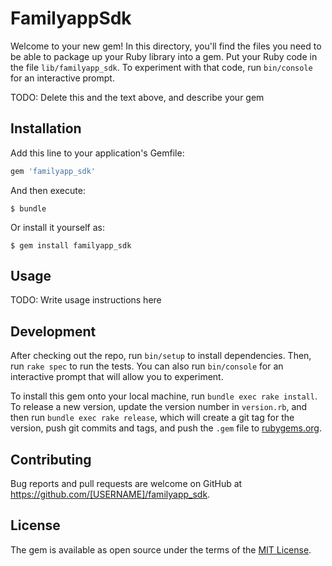 # FamilyappSdk

Welcome to your new gem! In this directory, you'll find the files you need to be able to package up your Ruby library into a gem. Put your Ruby code in the file `lib/familyapp_sdk`. To experiment with that code, run `bin/console` for an interactive prompt.

TODO: Delete this and the text above, and describe your gem

## Installation

Add this line to your application's Gemfile:

```ruby
gem 'familyapp_sdk'
```

And then execute:

    $ bundle

Or install it yourself as:

    $ gem install familyapp_sdk

## Usage

TODO: Write usage instructions here

## Development

After checking out the repo, run `bin/setup` to install dependencies. Then, run `rake spec` to run the tests. You can also run `bin/console` for an interactive prompt that will allow you to experiment.

To install this gem onto your local machine, run `bundle exec rake install`. To release a new version, update the version number in `version.rb`, and then run `bundle exec rake release`, which will create a git tag for the version, push git commits and tags, and push the `.gem` file to [rubygems.org](https://rubygems.org).

## Contributing

Bug reports and pull requests are welcome on GitHub at https://github.com/[USERNAME]/familyapp_sdk.

## License

The gem is available as open source under the terms of the [MIT License](http://opensource.org/licenses/MIT).
